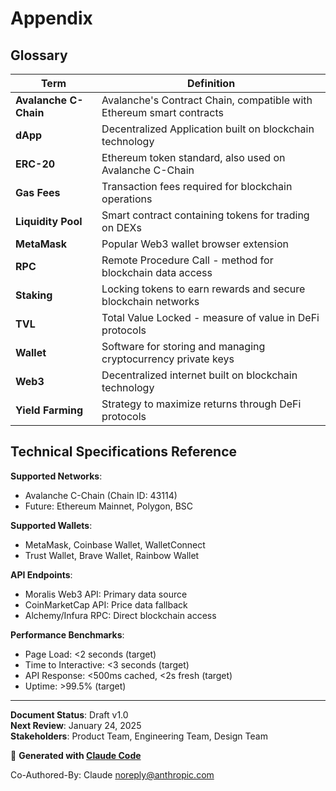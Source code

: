 # Appendix

## Glossary

| Term | Definition |
|------|------------|
| **Avalanche C-Chain** | Avalanche's Contract Chain, compatible with Ethereum smart contracts |
| **dApp** | Decentralized Application built on blockchain technology |
| **ERC-20** | Ethereum token standard, also used on Avalanche C-Chain |
| **Gas Fees** | Transaction fees required for blockchain operations |
| **Liquidity Pool** | Smart contract containing tokens for trading on DEXs |
| **MetaMask** | Popular Web3 wallet browser extension |
| **RPC** | Remote Procedure Call - method for blockchain data access |
| **Staking** | Locking tokens to earn rewards and secure blockchain networks |
| **TVL** | Total Value Locked - measure of value in DeFi protocols |
| **Wallet** | Software for storing and managing cryptocurrency private keys |
| **Web3** | Decentralized internet built on blockchain technology |
| **Yield Farming** | Strategy to maximize returns through DeFi protocols |

## Technical Specifications Reference

**Supported Networks**:
- Avalanche C-Chain (Chain ID: 43114)
- Future: Ethereum Mainnet, Polygon, BSC

**Supported Wallets**:
- MetaMask, Coinbase Wallet, WalletConnect
- Trust Wallet, Brave Wallet, Rainbow Wallet

**API Endpoints**:
- Moralis Web3 API: Primary data source
- CoinMarketCap API: Price data fallback
- Alchemy/Infura RPC: Direct blockchain access

**Performance Benchmarks**:
- Page Load: <2 seconds (target)
- Time to Interactive: <3 seconds (target)
- API Response: <500ms cached, <2s fresh (target)
- Uptime: >99.5% (target)

---

**Document Status**: Draft v1.0  
**Next Review**: January 24, 2025  
**Stakeholders**: Product Team, Engineering Team, Design Team

🚀 **Generated with [Claude Code](https://claude.ai/code)**

Co-Authored-By: Claude <noreply@anthropic.com>
